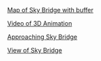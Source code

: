 [Map of Sky Bridge with buffer](Map_RedRiver_3D.jpg)


[Video of 3D Animation](https://youtu.be/iIf4jES8OP0)

[Approaching Sky Bridge](https://github.com/clcpm/rrg/blob/master/20181210_141435.jpg)

[View of Sky Bridge](https://github.com/clcpm/rrg/blob/master/20181210_144015.jpg)

